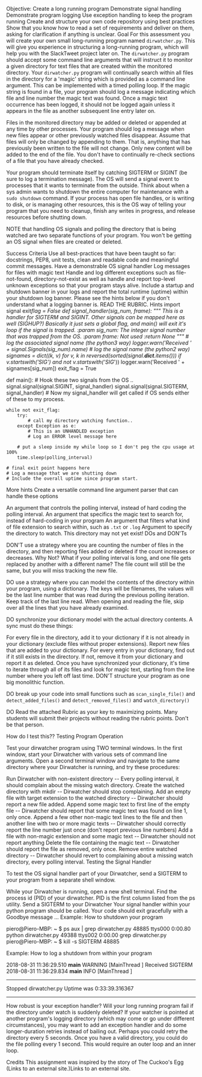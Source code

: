Objective:
Create a long running program
Demonstrate signal handling
Demonstrate program logging
Use exception handling to keep the program running
Create and structure your own code repository using best practices
Show that you know how to read a set of requirements and deliver on them, asking for clarification if anything is unclear.
Goal
For this assessment you will create your own small long-running program named `dirwatcher.py`. This will give you experience in structuring a long-running program, which will help you with the SlackTweet project later on. The `dirwatcher.py` program should accept some command line arguments that will instruct it to monitor a given directory for text files that are created within the monitored directory. Your `dirwatcher.py` program will continually search within all files in the directory for a 'magic' string which is provided as a command line argument. This can be implemented with a timed polling loop. If the magic string is found in a file, your program should log a message indicating which file and line number the magic text was found. Once a magic text occurrence has been logged, it should not be logged again unless it appears in the file as another subsequent line entry later on.

Files in the monitored directory may be added or deleted or appended at any time by other processes. Your program should log a message when new files appear or other previously watched files disappear. Assume that files will only be changed by appending to them. That is, anything that has previously been written to the file will not change. Only new content will be added to the end of the file. You don't have to continually re-check sections of a file that you have already checked.

Your program should terminate itself by catching SIGTERM or SIGINT (be sure to log a termination message). The OS will send a signal event to processes that it wants to terminate from the outside. Think about when a sys admin wants to shutdown the entire computer for maintenance with a `sudo shutdown` command. If your process has open file handles, or is writing to disk, or is managing other resources, this is the OS way of telling your program that you need to cleanup, finish any writes in progress, and release resources before shutting down.

NOTE that handling OS signals and polling the directory that is being watched are two separate functions of your program. You won't be getting an OS signal when files are created or deleted.

Success Criteria
Use all best-practices that have been taught so far: docstrings, PEP8, unit tests, clean and readable code and meaningful commit messages.
Have a demonstrable OS signal handler
Log messages for files with magic text
Handle and log different exceptions such as file-not-found, directory-not-exist as well as handle and report top-level unknown exceptions so that your program stays alive.
Include a startup and shutdown banner in your logs and report the total runtime (uptime) within your shutdown log banner. Please see the hints below if you don't understand what a logging banner is.
READ THE RUBRIC.
Hints
import signal
exit*flag = False
def signal_handler(sig_num, frame):
"""
This is a handler for SIGTERM and SIGINT. Other signals can be mapped here as well (SIGHUP?)
Basically it just sets a global flag, and main() will exit it's loop if the signal is trapped.
:param sig_num: The integer signal number that was trapped from the OS.
:param frame: Not used
:return None
""" # log the associated signal name (the python3 way)
logger.warn('Received ' + signal.Signals(sig_num).name) # log the signal name (the python2 way)
signames = dict((k, v) for v, k in reversed(sorted(signal.**dict**.items()))
if v.startswith('SIG') and not v.startswith('SIG*'))
logger.warn('Received ' + signames[sig_num])
exit_flag = True

def main(): # Hook these two signals from the OS ..
signal.signal(signal.SIGINT, signal_handler)
signal.signal(signal.SIGTERM, signal_handler) # Now my signal_handler will get called if OS sends either of these to my process.

    while not exit_flag:
        try:
            # call my directory watching function..
        except Exception as e:
            # This is an UNHANDLED exception
            # Log an ERROR level message here

        # put a sleep inside my while loop so I don't peg the cpu usage at 100%
        time.sleep(polling_interval)

    # final exit point happens here
    # Log a message that we are shutting down
    # Include the overall uptime since program start.

More hints
Create a versatile command line argument parser that can handle these options

An argument that controls the polling interval, instead of hard coding the polling interval.
An argument that specifics the magic text to search for, instead of hard-coding in your program
An argument that filters what kind of file extension to search within, such as `.txt` or `.log`
Argument to specify the directory to watch. This directory may not yet exist!
DOs and DON'Ts

DON'T use a strategy where you are counting the number of files in the directory, and then reporting files added or deleted if the count increases or decreases. Why Not? What if your polling interval is long, and one file gets replaced by another with a different name? The file count will still be the same, but you will miss tracking the new file.

DO use a strategy where you can model the contents of the directory within your program, using a dictionary. The keys will be filenames, the values will be the last line number that was read during the previous polling iteration. Keep track of the last line read. When opening and reading the file, skip over all the lines that you have already examined.

DO synchronize your dictionary model with the actual directory contents. A sync must do these things:

For every file in the directory, add it to your dictionary if it is not already in your dictionary (exclude files without proper extensions). Report new files that are added to your dictionary.
For every entry in your dictionary, find out if it still exists in the directory. If not, remove it from your dictionary and report it as deleted.
Once you have synchronized your dictionary, it's time to iterate through all of its files and look for magic text, starting from the line number where you left off last time.
DON'T structure your program as one big monolithic function.

DO break up your code into small functions such as `scan_single_file()` and `detect_added_files()` and `detect_removed_files()` and `watch_directory()`

DO Read the attached Rubric as your key to maximizing points. Many students will submit their projects without reading the rubric points. Don't be that person.

How do I test this??
Testing Program Operation

Test your dirwatcher program using TWO terminal windows. In the first window, start your Dirwatcher with various sets of command line arguments. Open a second terminal window and navigate to the same directory where your Dirwatcher is running, and try these procedures:

Run Dirwatcher with non-existent directory -- Every polling interval, it should complain about the missing watch directory.
Create the watched directory with mkdir -- Dirwatcher should stop complaining.
Add an empty file with target extension to the watched directory -- Dirwatcher should report a new file added.
Append some magic text to first line of the empty file -- Dirwatcher should report that some magic text was found on line 1, only once.
Append a few other non-magic text lines to the file and then another line with two or more magic texts -- Dirwatcher should correctly report the line number just once (don't report previous line numbers)
Add a file with non-magic extension and some magic text -- Dirwatcher should not report anything
Delete the file containing the magic text -- Dirwatcher should report the file as removed, only once.
Remove entire watched directory -- Dirwatcher should revert to complaining about a missing watch directory, every polling interval.
Testing the Signal Handler

To test the OS signal handler part of your Dirwatcher, send a SIGTERM to your program from a separate shell window.

While your Dirwatcher is running, open a new shell terminal.
Find the process id (PID) of your dirwatcher. PID is the first column listed from the ps utility.
Send a SIGTERM to your Dirwatcher
Your signal handler within your python program should be called. Your code should exit gracefully with a Goodbye message ...
Example: How to shutdown your program

piero@Piero-MBP: ~ $ ps aux | grep dirwatcher.py
48885 ttys000    0:00.80 python dirwatcher.py
49388 ttys002    0:00.00 grep dirwatcher.py
piero@Piero-MBP: ~ $ kill -s SIGTERM 48885

Example: How to log a shutdown from within your program

2018-08-31 11:36:29.510 **main** WARNING [MainThread ] Received SIGTERM
2018-08-31 11:36:29.834 **main** INFO [MainThread ]

---

Stopped dirwatcher.py
Uptime was 0:33:39.316367

---

How robust is your exception handler?
Will your long running program fail if the directory under watch is suddenly deleted? If your watcher is pointed at another program's logging directory (which may come or go under different circumstances), you may want to add an exception handler and do some longer-duration retries instead of bailing out. Perhaps you could retry the directory every 5 seconds. Once you have a valid directory, you could do the file polling every 1 second. This would require an outer loop and an inner loop.

Credits
This assignment was inspired by the story of The Cuckoo's Egg (Links to an external site.)Links to an external site.
